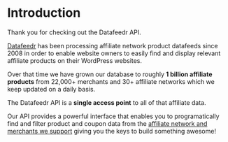# Introduction

Thank you for checking out the Datafeedr API.

[Datafeedr](http://www.datafeedr.com/) has been processing affiliate network product datafeeds since 2008 in order to enable website owners to easily find and display relevant affiliate products on their WordPress websites.

Over that time we have grown our database to roughly **1 billion affiliate products** from 22,000+ merchants and 30+ affiliate networks which we keep updated on a daily basis.

The Datafeedr API is a **single access point** to all of that affiliate data.

Our API provides a powerful interface that enables you to programatically find and filter product and coupon data from the [affiliate network and merchants we support](http://www.datafeedr.com/networks) giving you the keys to build something awesome!